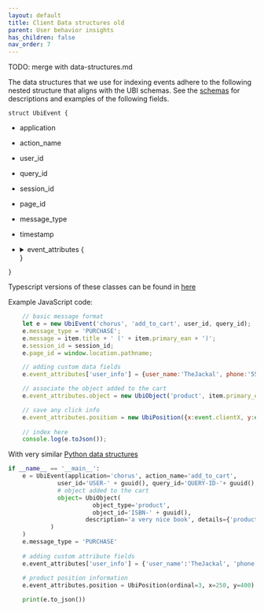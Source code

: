 ```yaml
---
layout: default
title: Client Data structures old
parent: User behavior insights
has_children: false
nav_order: 7
---
```

TODO: merge with data-structures.md


The data structures that we use for indexing events adhere to the following nested structure that aligns with the UBI schemas. See the [schemas]({{site.url}}{{site.baseurl}}/search-plugins/ubi/schemas/) for descriptions and examples of the following fields.

`struct UbiEvent {`
- application
- action_name
- user_id
- query_id
- session_id
- page_id
- message_type
- timestamp
- <details>
	<summary>event_attributes {</summary>
	<p>

  - <details>
  	<summary>position {</summary>

  		- ordinal
  		- x
  		- y
  		- trail
  	}
  	</details>
  - <details>
  	<summary>object {</summary>

  		- internal_id
  		- object_id
  		- object_type
  		- description
  		- object_details /
        - object_details.json
  		}
  	</details>
	}
  </details>}
`}`

Typescript versions of these classes can be found in [here](#TODO-clients-link-ts)

Example JavaScript code:
```js
    // basic message format
    let e = new UbiEvent('chorus', 'add_to_cart', user_id, query_id);
    e.message_type = 'PURCHASE';
    e.message = item.title + ' (' + item.primary_ean + ')';
    e.session_id = session_id;
    e.page_id = window.location.pathname;

    // adding custom data fields
    e.event_attributes['user_info'] = {user_name:'TheJackal', phone:'555-555-1234'}

    // associate the object added to the cart
    e.event_attributes.object = new UbiObject('product', item.primary_ean, item.title, item);

    // save any click info
    e.event_attributes.position = new UbiPosition({x:event.clientX, y:event.clientY});
    
    // index here
    console.log(e.toJson());
```

With very similar [Python data structures](#TODO-clients-link)
```python
if __name__ == '__main__':
	e = UbiEvent(application='chorus', action_name='add_to_cart', 
              user_id='USER-' + guuid(), query_id='QUERY-ID-'+ guuid(), session_id='SESSION-' + guuid(),
              # object added to the cart
              object= UbiObject(
                  		object_type='product', 
                    	object_id='ISBN-' + guuid(), 
                      description='a very nice book', details={'product_data':'random product data'}              
            )
	)
	e.message_type = 'PURCHASE'
	
	# adding custom attribute fields
	e.event_attributes['user_info'] = {'user_name':'TheJackal', 'phone':'555-555-1234'}
 
 	# product position information
	e.event_attributes.position = UbiPosition(ordinal=3, x=250, y=400)

	print(e.to_json())
```
